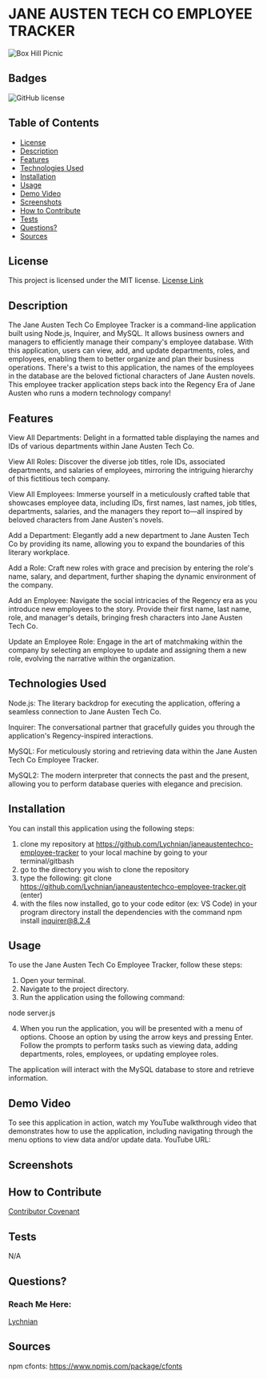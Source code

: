 # JANE AUSTEN TECH CO EMPLOYEE TRACKER
![Box Hill Picnic](https://github.com/Lychnian/janeaustentechco-employee-tracker/assets/140586279/c07a63c1-6988-4761-9412-f2b608bf7457)


## Badges
![GitHub license](https://img.shields.io/badge/license-MIT-blue.svg)


## Table of Contents
* [License](#license)
* [Description](#description)
* [Features](#features)
* [Technologies Used](#technologies-used)
* [Installation](#installation)
* [Usage](#usage)
* [Demo Video](#demo-video)
* [Screenshots](#screenshots)
* [How to Contribute](#how-to-contribute)
* [Tests](#tests)
* [Questions?](#questions)
* [Sources](#sources)


## License
This project is licensed under the MIT license.
[License Link](https://opensource.org/licenses/MIT)


## Description
The Jane Austen Tech Co Employee Tracker is a command-line application built using Node.js, Inquirer, and MySQL. It allows business owners and managers to efficiently manage their company's employee database. With this application, users can view, add, and update departments, roles, and employees, enabling them to better organize and plan their business operations. There's a twist to this application, the names of the employees in the database are the beloved fictional characters of Jane Austen novels. This employee tracker application steps back into the Regency Era of Jane Austen who runs a modern technology company! 


## Features 
View All Departments: Delight in a formatted table displaying the names and IDs of various departments within Jane Austen Tech Co.

View All Roles: Discover the diverse job titles, role IDs, associated departments, and salaries of employees, mirroring the intriguing hierarchy of this fictitious tech company.

View All Employees: Immerse yourself in a meticulously crafted table that showcases employee data, including IDs, first names, last names, job titles, departments, salaries, and the managers they report to—all inspired by beloved characters from Jane Austen's novels.

Add a Department: Elegantly add a new department to Jane Austen Tech Co by providing its name, allowing you to expand the boundaries of this literary workplace.

Add a Role: Craft new roles with grace and precision by entering the role's name, salary, and department, further shaping the dynamic environment of the company.

Add an Employee: Navigate the social intricacies of the Regency era as you introduce new employees to the story. Provide their first name, last name, role, and manager's details, bringing fresh characters into Jane Austen Tech Co.

Update an Employee Role: Engage in the art of matchmaking within the company by selecting an employee to update and assigning them a new role, evolving the narrative within the organization.


## Technologies Used

Node.js: The literary backdrop for executing the application, offering a seamless connection to Jane Austen Tech Co.

Inquirer: The conversational partner that gracefully guides you through the application's Regency-inspired interactions.

MySQL:  For meticulously storing and retrieving data within the Jane Austen Tech Co Employee Tracker.

MySQL2: The modern interpreter that connects the past and the present, allowing you to perform database queries with elegance and precision.



## Installation
You can install this application using the following steps:

1. clone my repository at https://github.com/Lychnian/janeaustentechco-employee-tracker to your local machine by going to your terminal/gitbash
2. go to the directory you wish to clone the repository
3. type the following: git clone https://github.com/Lychnian/janeaustentechco-employee-tracker.git (enter)
4. with the files now installed, go to your code editor (ex: VS Code) in your program directory install the dependencies with the command npm install inquirer@8.2.4


## Usage
To use the Jane Austen Tech Co Employee Tracker, follow these steps:

1. Open your terminal.
2. Navigate to the project directory.
3. Run the application using the following command:

 node server.js

4. When you run the application, you will be presented with a menu of options. Choose an option by using the arrow keys and pressing Enter.
Follow the prompts to perform tasks such as viewing data, adding departments, roles, employees, or updating employee roles.

The application will interact with the MySQL database to store and retrieve information.


## Demo Video
To see this application in action, watch my YouTube walkthrough video that demonstrates how to use the application, including navigating through the menu options to view data and/or update data. YouTube URL:


## Screenshots


  
## How to Contribute
[Contributor Covenant](https://www.contributor-covenant.org/)  

  
## Tests
N/A


## Questions?
### Reach Me Here: 
[Lychnian](https://github.com/Lychnian)


## Sources

npm cfonts: https://www.npmjs.com/package/cfonts
